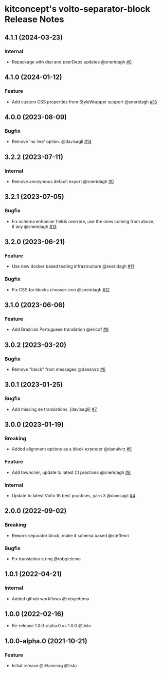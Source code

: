 # kitconcept's volto-separator-block Release Notes

<!-- You should *NOT* be adding new change log entries to this file.
     You should create a file in the news directory instead.
     For helpful instructions, please see:
     https://6.dev-docs.plone.org/volto/developer-guidelines/contributing.html#create-a-pull-request
-->

<!-- towncrier release notes start -->

## 4.1.1 (2024-03-23)

### Internal

- Repackage with dep and peerDeps updates @sneridagh [#0](https://github.com/kitconcept/volto-separator-block/pull/0)

## 4.1.0 (2024-01-12)

### Feature

- Add custom CSS properties from StyleWrapper support @sneridagh [#15](https://github.com/kitconcept/volto-separator-block/pull/15)

## 4.0.0 (2023-08-09)

### Bugfix

- Remove 'no line' option. @davisagli [#14](https://github.com/kitconcept/volto-separator-block/pull/14)


## 3.2.2 (2023-07-11)

### Internal

- Remove anonymous default export @sneridagh [#0](https://github.com/kitconcept/volto-separator-block/pull/0)


## 3.2.1 (2023-07-05)

### Bugfix

- Fix schema enhancer fields override, use the ones coming from above, if any @sneridagh [#13](https://github.com/kitconcept/volto-separator-block/pull/13)


## 3.2.0 (2023-06-21)

### Feature

- Use new docker based testing infrastructure @sneridagh [#11](https://github.com/kitconcept/volto-separator-block/pull/11)

### Bugfix

- Fix CSS for blocks chooser icon @sneridagh [#12](https://github.com/kitconcept/volto-separator-block/pull/12)


## 3.1.0 (2023-06-06)

### Feature

- Add Brazilian Portuguese translation @ericof [#9](https://github.com/kitconcept/volto-export/pull/9)


## 3.0.2 (2023-03-20)

### Bugfix

- Remove "block" from messages @danalvrz [#8](https://github.com/kitconcept/volto-export/pull/8)


## 3.0.1 (2023-01-25)

### Bugfix

- Add missing de translations. [davisagli] [#7](https://github.com/kitconcept/volto-export/pull/7)


## 3.0.0 (2023-01-19)

### Breaking

- Added alignment options as a block extender @danalvrz [#5](https://github.com/kitconcept/volto-export/pull/5)

### Feature

- Add towncrier, update to latest CI practices @sneridagh [#6](https://github.com/kitconcept/volto-export/pull/6)

### Internal

- Update to latest Volto 16 best practices, yarn 3 @davisagli [#4](https://github.com/kitconcept/volto-export/pull/4)


## 2.0.0 (2022-09-02)

### Breaking

- Rework separator block, make it schema based @steffenri

### Bugfix

- Fix translation string @robgietema

## 1.0.1 (2022-04-21)

### Internal

- Added github workflows @robgietema

## 1.0.0 (2022-02-16)

- Re-release 1.0.0-alpha.0 as 1.0.0 @tisto

## 1.0.0-alpha.0 (2021-10-21)

### Feature

- Initial release @iFlameing @tisto
